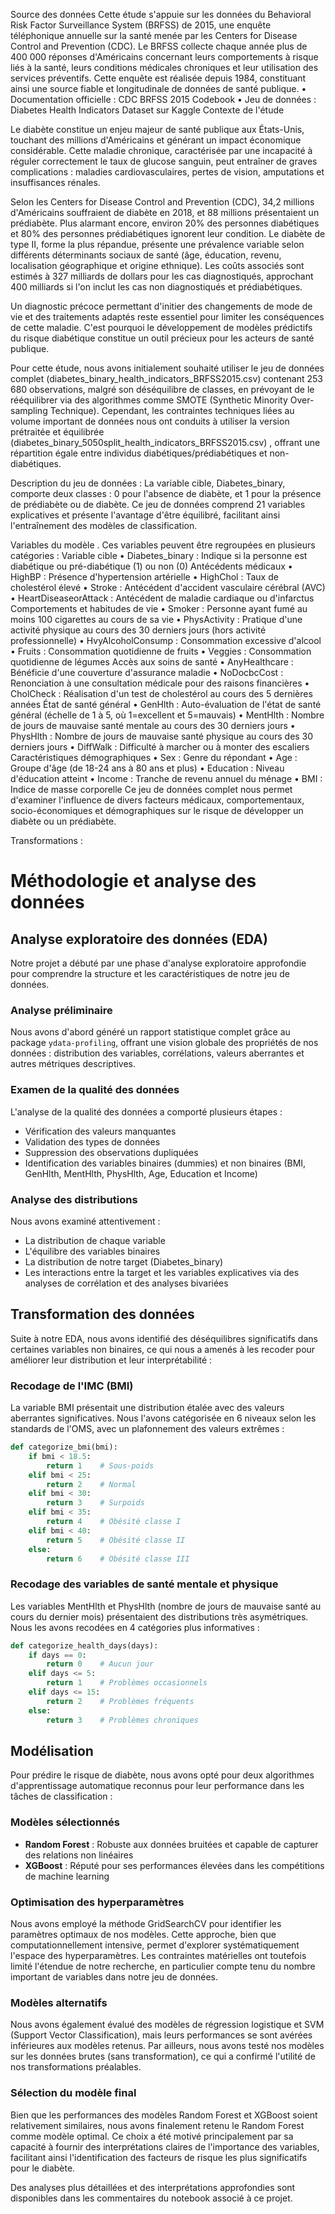 Source des données
Cette étude s'appuie sur les données du Behavioral Risk Factor Surveillance System (BRFSS) de 2015, une enquête téléphonique annuelle sur la santé menée par les Centers for Disease Control and Prevention (CDC). Le BRFSS collecte chaque année plus de 400 000 réponses d'Américains concernant leurs comportements à risque liés à la santé, leurs conditions médicales chroniques et leur utilisation des services préventifs. Cette enquête est réalisée depuis 1984, constituant ainsi une source fiable et longitudinale de données de santé publique.
•	Documentation officielle : CDC BRFSS 2015 Codebook
•	Jeu de données : Diabetes Health Indicators Dataset sur Kaggle
Contexte de l'étude

Le diabète constitue un enjeu majeur de santé publique aux États-Unis, touchant des millions d'Américains et générant un impact économique considérable. Cette maladie chronique, caractérisée par une incapacité à réguler correctement le taux de glucose sanguin, peut entraîner de graves complications : maladies cardiovasculaires, pertes de vision, amputations et insuffisances rénales.

Selon les Centers for Disease Control and Prevention (CDC), 34,2 millions d'Américains souffraient de diabète en 2018, et 88 millions présentaient un prédiabète. Plus alarmant encore, environ 20% des personnes diabétiques et 80% des personnes prédiabétiques ignorent leur condition. Le diabète de type II, forme la plus répandue, présente une prévalence variable selon différents déterminants sociaux de santé (âge, éducation, revenu, localisation géographique et origine ethnique). Les coûts associés sont estimés à 327 milliards de dollars pour les cas diagnostiqués, approchant 400 milliards si l'on inclut les cas non diagnostiqués et prédiabétiques.

Un diagnostic précoce permettant d'initier des changements de mode de vie et des traitements adaptés reste essentiel pour limiter les conséquences de cette maladie. C'est pourquoi le développement de modèles prédictifs du risque diabétique constitue un outil précieux pour les acteurs de santé publique.

Pour cette étude, nous avons initialement souhaité utiliser le jeu de données complet (diabetes_binary_health_indicators_BRFSS2015.csv) contenant 253 680 observations, malgré son déséquilibre de classes, en prévoyant de le rééquilibrer via des algorithmes comme SMOTE (Synthetic Minority Over-sampling Technique). Cependant, les contraintes techniques liées au volume important de données nous ont conduits à utiliser la version prétraitée et équilibrée (diabetes_binary_5050split_health_indicators_BRFSS2015.csv) , offrant une répartition égale entre individus diabétiques/prédiabétiques et non-diabétiques.

Description du jeu de données :
La variable cible, Diabetes_binary, comporte deux classes : 0 pour l'absence de diabète, et 1 pour la présence de prédiabète ou de diabète. Ce jeu de données comprend 21 variables explicatives et présente l'avantage d'être équilibré, facilitant ainsi l'entraînement des modèles de classification.

Variables du modèle
. Ces variables peuvent être regroupées en plusieurs catégories :
Variable cible
•	Diabetes_binary : Indique si la personne est diabétique ou pré-diabétique (1) ou non (0)
Antécédents médicaux
•	HighBP : Présence d'hypertension artérielle
•	HighChol : Taux de cholestérol élevé
•	Stroke : Antécédent d'accident vasculaire cérébral (AVC)
•	HeartDiseaseorAttack : Antécédent de maladie cardiaque ou d'infarctus
Comportements et habitudes de vie
•	Smoker : Personne ayant fumé au moins 100 cigarettes au cours de sa vie
•	PhysActivity : Pratique d'une activité physique au cours des 30 derniers jours (hors activité professionnelle)
•	HvyAlcoholConsump : Consommation excessive d'alcool
•	Fruits : Consommation quotidienne de fruits
•	Veggies : Consommation quotidienne de légumes
Accès aux soins de santé
•	AnyHealthcare : Bénéficie d'une couverture d'assurance maladie
•	NoDocbcCost : Renonciation à une consultation médicale pour des raisons financières
•	CholCheck : Réalisation d'un test de cholestérol au cours des 5 dernières années
État de santé général
•	GenHlth : Auto-évaluation de l'état de santé général (échelle de 1 à 5, où 1=excellent et 5=mauvais)
•	MentHlth : Nombre de jours de mauvaise santé mentale au cours des 30 derniers jours
•	PhysHlth : Nombre de jours de mauvaise santé physique au cours des 30 derniers jours
•	DiffWalk : Difficulté à marcher ou à monter des escaliers
Caractéristiques démographiques
•	Sex : Genre du répondant
•	Age : Groupe d'âge (de 18-24 ans à 80 ans et plus)
•	Education : Niveau d'éducation atteint
•	Income : Tranche de revenu annuel du ménage
•	BMI : Indice de masse corporelle
Ce jeu de données complet nous permet d'examiner l'influence de divers facteurs médicaux, comportementaux, socio-économiques et démographiques sur le risque de développer un diabète ou un prédiabète.


Transformations : 
# Méthodologie et analyse des données

## Analyse exploratoire des données (EDA)

Notre projet a débuté par une phase d'analyse exploratoire approfondie pour comprendre la structure et les caractéristiques de notre jeu de données.

### Analyse préliminaire
Nous avons d'abord généré un rapport statistique complet grâce au package `ydata-profiling`, offrant une vision globale des propriétés de nos données : distribution des variables, corrélations, valeurs aberrantes et autres métriques descriptives.

### Examen de la qualité des données
L'analyse de la qualité des données a comporté plusieurs étapes :
- Vérification des valeurs manquantes
- Validation des types de données
- Suppression des observations dupliquées
- Identification des variables binaires (dummies) et non binaires (BMI, GenHlth, MentHlth, PhysHlth, Age, Education et Income)

### Analyse des distributions
Nous avons examiné attentivement :
- La distribution de chaque variable
- L'équilibre des variables binaires
- La distribution de notre target (Diabetes_binary)
- Les interactions entre la target et les variables explicatives via des analyses de corrélation et des analyses bivariées

## Transformation des données

Suite à notre EDA, nous avons identifié des déséquilibres significatifs dans certaines variables non binaires, ce qui nous a amenés à les recoder pour améliorer leur distribution et leur interprétabilité :

### Recodage de l'IMC (BMI)
La variable BMI présentait une distribution étalée avec des valeurs aberrantes significatives. Nous l'avons catégorisée en 6 niveaux selon les standards de l'OMS, avec un plafonnement des valeurs extrêmes :
```python
def categorize_bmi(bmi):
    if bmi < 18.5:
        return 1    # Sous-poids
    elif bmi < 25:
        return 2    # Normal
    elif bmi < 30:
        return 3    # Surpoids
    elif bmi < 35:
        return 4    # Obésité classe I
    elif bmi < 40:
        return 5    # Obésité classe II
    else:
        return 6    # Obésité classe III
```

### Recodage des variables de santé mentale et physique
Les variables MentHlth et PhysHlth (nombre de jours de mauvaise santé au cours du dernier mois) présentaient des distributions très asymétriques. Nous les avons recodées en 4 catégories plus informatives :
```python
def categorize_health_days(days):
    if days == 0:
        return 0    # Aucun jour
    elif days <= 5:
        return 1    # Problèmes occasionnels
    elif days <= 15:
        return 2    # Problèmes fréquents
    else:
        return 3    # Problèmes chroniques
```

## Modélisation

Pour prédire le risque de diabète, nous avons opté pour deux algorithmes d'apprentissage automatique reconnus pour leur performance dans les tâches de classification :

### Modèles sélectionnés
- **Random Forest** : Robuste aux données bruitées et capable de capturer des relations non linéaires
- **XGBoost** : Réputé pour ses performances élevées dans les compétitions de machine learning

### Optimisation des hyperparamètres
Nous avons employé la méthode GridSearchCV pour identifier les paramètres optimaux de nos modèles. Cette approche, bien que computationnellement intensive, permet d'explorer systématiquement l'espace des hyperparamètres. Les contraintes matérielles ont toutefois limité l'étendue de notre recherche, en particulier compte tenu du nombre important de variables dans notre jeu de données.

### Modèles alternatifs
Nous avons également évalué des modèles de régression logistique et SVM (Support Vector Classification), mais leurs performances se sont avérées inférieures aux modèles retenus. Par ailleurs, nous avons testé nos modèles sur les données brutes (sans transformation), ce qui a confirmé l'utilité de nos transformations préalables.

### Sélection du modèle final
Bien que les performances des modèles Random Forest et XGBoost soient relativement similaires, nous avons finalement retenu le Random Forest comme modèle optimal. Ce choix a été motivé principalement par sa capacité à fournir des interprétations claires de l'importance des variables, facilitant ainsi l'identification des facteurs de risque les plus significatifs pour le diabète.

Des analyses plus détaillées et des interprétations approfondies sont disponibles dans les commentaires du notebook associé à ce projet.
